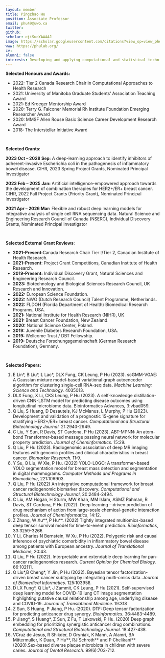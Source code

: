 ```yaml
---
layout: member
title: Pingzhao Hu
position: Associate Professor
email: phu49@uwo.ca
twitter: 
github: 
scholar: ejiSuoYAAAAJ
image: https://scholar.googleusercontent.com/citations?view_op=view_photo&user=ejiSuoYAAAAJ&citpid=1
www: https://phulab.org/
cv: 
alumni: false
interests: Developing and applying computational and statistical techniques for integrative analysis of big multimodal health data for precision medicine.
---
```


<p style="text-align: justify;"><strong>Selected Honours and Awards:</strong></p>
<ul>
  <li> 2022: Tier 2 Canada Research Chair in Computational Approaches to Health Research </li>
  <li> 2021: University of Manitoba Graduate Students’ Association Teaching Award </li>
  <li> 2021: Ed Kroeger Mentorship Award </li>
  <li> 2020: Terry G. Falconer Memorial Rh Institute Foundation Emerging Researcher Award </li>
  <li> 2020: MMSF Allen Rouse Basic Science Career Development Research Award </li>
  <li> 2018: The Interstellar Initiative Award </li>
</ul> 
<br>

<p style="text-align: justify;"><strong>Selected Grants:</strong></p>
<p><strong>2023 Oct – 2028 Sep:</strong> A deep-learning approach to identify inhibitors of adherent-invasive Escherichia coli in the pathogenesis of inflammatory bowel disease. CIHR, 2023 Spring Project Grants, Nominated Principal Investigator</p>
<p><strong>2023 Feb – 2025 Jan:</strong> Artificial intelligence-empowered approach towards the development of combination therapies for HER2+/ER+ breast cancer. CIHR, 2022 Fall Project Grants (Priority Grant), Nominated Principal Investigator</p>
<p><strong>2021 Apr – 2026 Mar:</strong> Flexible and robust deep learning models for integrative analysis of single cell RNA sequencing data. Natural Science and Engineering Research Council of Canada (NSERC), Individual Discovery Grants, Nominated Principal Investigator</p>
<br>

<p style="text-align: justify;"><strong>Selected External Grant Reviews:</strong></p>
<ul>
  <li><strong>2021-Present:</strong>Canada Research Chair Tier I/Tier 2, Canadian Institute of Health Research.</li>
  <li><strong>2021-Present:</strong> Project Grant Competitions, Canadian Institute of Health Research.</li>
  <li><strong>2019-Present:</strong> Individual Discovery Grant, Natural Sciences and Engineering Research Council.</li>
  <li><strong>2023:</strong> Biotechnology and Biological Sciences Research Council, UK Research and Innovation.</li>
  <li><strong>2022:</strong> European Science Foundation.</li>
  <li><strong>2022:</strong> NWO (Dutch Research Council) Talent Programme, Netherlands.</li>
  <li><strong>2022:</strong> FLDOH (Florida Department of Health) Biomedical Research Programs, USA.</li>
  <li><strong>2021:</strong> National Institute for Health Research (NIHR), UK</li>
  <li><strong>2021:</strong> Breast Cancer Foundation, New Zealand.</li>
  <li><strong>2020:</strong> National Science Center, Poland.</li>
  <li><strong>2019:</strong> Juvenile Diabetes Research Foundation, USA.</li>
  <li><strong>2019:</strong> Wellcome Trust / DBT Fellowship.</li>
  <li><strong>2019:</strong> Deutsche Forschungsgemeinschaft (German Research Foundation), Germany.</li>  
</ul>
<br> 

<p style="text-align: justify;"><strong>Selected Papers:</strong></p>
<ol type="1">
  <li>E Lin*, B Liu*, L Lac*, DLX Fung, CK Leung, P Hu (2023). scGMM-VGAE: A Gaussian mixture model-based variational graph autoencoder algorithm for clustering single-cell RNA-seq data. <i>Machine Learning: Science and Technology.</i> 4035013.</li>
  <li>DLX Fung, X Li, CKS Leung, P Hu (2023). A self-knowledge distillation-driven CNN-LSTM model for predicting disease outcomes using longitudinal microbiome data. Bioinformatics Advances, 3:vbad059.</li>
  <li>Q Liu, S Huang, D Desautels, KJ McManus, L Murphy, P Hu (2023). Development and validation of a prognostic 15-gene signature for stratifying HER2+/ER+ breast cancer. <i>Computational and Structural Biotechnology Journal.</i> 21:2940-2949.</li>
  <li>C Liu, Y Sun, R Davis, ST Cardona, P Hu (2023). ABT-MPNN: An atom-bond Transformer-based message passing neural network for molecular property prediction. <i>Journal of Cheminformatics.</i> 15:29.</li>
  <li>Q Liu, P Hu (2023). Radiogenomic association of deep MR imaging features with genomic profiles and clinical characteristics in breast cancer. <i>Biomarker Research.</i> 11:9.</li>
  <li>Y Su, Q Liu, W Xie, P Hu. (2022) YOLO-LOGO: A transformer-based YOLO segmentation model for breast mass detection and segmentation in digital mammograms. <i>Computer Methods and Programs in Biomedicine</i>, 221:106903.</li>
  <li>Q Liu, P Hu (2022) An integrative computational framework for breast cancer radiogenomic biomarker discovery. <i>Computational and Structural Biotechnology Journal</i>, 20:2484-2494.</li>
  <li>C Liu, AM Hogan, H Sturm, MW Khan, MM Islam, ASMZ Rahman, R Davis, ST Cardona, P Hu (2022). Deep learning – driven prediction of drug mechanism of action from large-scale chemical-genetic interaction profiles. <i>Journal of Cheminformatics</i>, 14:12.</li>
  <li>Z Zhang, W Xu**, P Hu**. (2022) Tightly integrated multiomics-based deep tensor survival model for time-to-event prediction. <i>Bioinformatics</i>, 33:3259-3266.</li>
  <li>Y Li, Charles N Bernstein, W Xu, P Hu (2022). Polygenic risk and causal inference of psychiatric comorbidity in inflammatory bowel disease among patients with European ancestry. <i>Journal of Translational Medicine</i>, 20:43.</li>
  <li>Q Liu, P Hu (2022). Interpretable and extendable deep learning for pan-cancer radiogenomics research. <i>Current Opinion for Chemical Biology.</i> 66:102111.</li>
  <li>Q Liu*,B Cheng*, Y Jin, P Hu (2022). Bayesian tensor factorization-driven breast cancer subtyping by integrating multi-omics data. <i>Journal of Biomedical Informatics.</i> 125:103958.</li>
  <li>D LX Fung*, Q Liu*, J Zammit, CK Leung, P Hu (2021). Self-supervised deep learning model for COVID-19 lung CT image segmentation highlighting putative causal relationship among age, underlying disease and COVID-19. <i>Journal of Translational Medicine.</i> 19:318</li>
  <li>Z Sun, S Huang, P Jiang, P Hu. (2020). DTF: Deep tensor factorization for predicting anticancer drug synergy. <i>Bioinformatics.</i> 36:4483-4489.</li>
  <li>P Jiang*, S Huang*, Z Sun, Z Fu, T Lakowski, P Hu. (2020) Deep graph embedding for prioritizing synergistic anticancer drug combinations. <i>Computational and Structural Biotechnology Journal.</i> 18:427-438.</li>
  <li>VCruz de Jesus, R Shikder, D Oryniak, K Mann, A Alamri, BA Mittermuller, K Duan, P Hu**, RJ Schroth** and P Chelikani** (2020).Sex-based diverse plaque microbiota in children with severe caries. <i>Journal of Dental Research.</i> 99(6):703-712.</li>
</ol>
